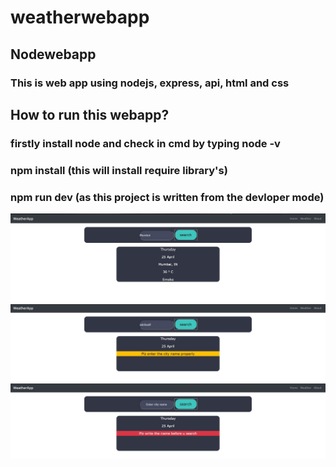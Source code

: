 # weatherwebapp

## Nodewebapp

### This is web app using nodejs, express, api, html and css

## How to run this webapp?

### firstly install node and check in cmd by typing node -v

###  npm install (this will install require library's)

### npm run dev (as this project is written from the devloper mode)

<img src="new.jpg">

<img src="warningwithwronginput.jpg">

<img src="witherrorofblanktext.jpg">
